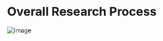 # Overall Research Process

![image](https://github.com/user-attachments/assets/2050549f-70e6-485e-8544-276bd3f6db1d)

